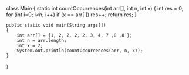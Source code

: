 class Main 
{ 
    static int countOccurrences(int arr[], int n, int x) 
    { 
        int res = 0; 
        for (int i=0; i<n; i++) 
            if (x == arr[i]) 
              res++; 
        return res; 
    } 
      
    public static void main(String args[]) 
    { 
        int arr[] = {1, 2, 2, 2, 2, 3, 4, 7 ,8 ,8 }; 
        int n = arr.length; 
        int x = 2; 
        System.out.println(countOccurrences(arr, n, x)); 
    } 
} 
